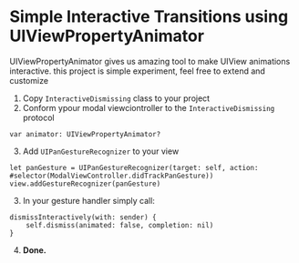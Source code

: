 #  Simple Interactive Transitions using UIViewPropertyAnimator

UIViewPropertyAnimator gives us amazing tool to make UIView animations interactive.
this project is simple experiment, feel free to extend and customize

1. Copy `InteractiveDismissing` class to your project
2. Conform ypour modal viewciontroller to the `InteractiveDismissing` protocol
```
var animator: UIViewPropertyAnimator?
```

3. Add `UIPanGestureRecognizer` to your view 

```
let panGesture = UIPanGestureRecognizer(target: self, action: #selector(ModalViewController.didTrackPanGesture))
view.addGestureRecognizer(panGesture)
```

3. In your gesture handler simply call:  
```
dismissInteractively(with: sender) {
	self.dismiss(animated: false, completion: nil)
}
```

4. __Done.__


